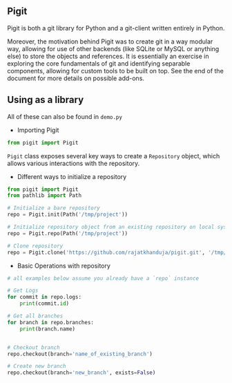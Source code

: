 Pigit
-------

Pigit is both a git library for Python and a git-client written entirely in Python.

Moreover, the motivation behind Pigit was to create git in a way modular way, allowing for use of other backends (like SQLite or MySQL or anything else) to store the objects and references. It is essentially an exercise in exploring the core fundamentals of git and identifying separable components, allowing for custom tools to be built on top. See the end of the document for more details on possible add-ons.


## Using as a library

All of these can also be found in `demo.py`

- Importing Pigit

```python
from pigit import Pigit
```

`Pigit` class exposes several key ways to create a `Repository` object, which allows various interactions with the repository.


- Different ways to initialize a repository

```python
from pigit import Pigit
from pathlib import Path

# Initialize a bare repository
repo = Pigit.init(Path('/tmp/project'))

# Initialize repository object from an existing repository on local system
repo = Pigit.repo(Path('/tmp/project'))

# Clone repository
repo = Pigit.clone('https://github.com/rajatkhanduja/pigit.git', '/tmp/pigit')

```

- Basic Operations with repository

```python
# all examples below assume you already have a `repo` instance

# Get Logs
for commit in repo.logs:
    print(commit.id)

# Get all branches
for branch in repo.branches:
    print(branch.name)


# Checkout branch
repo.checkout(branch='name_of_existing_branch')

# Create new branch
repo.checkout(branch='new_branch', exists=False)

```